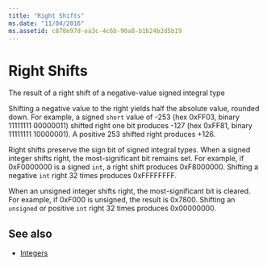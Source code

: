```yaml
---
title: "Right Shifts"
ms.date: "11/04/2016"
ms.assetid: c878e97d-ea3c-4c6b-90a8-b1b24b2d5b19
---
```

# Right Shifts

The result of a right shift of a negative-value signed integral type

Shifting a negative value to the right yields half the absolute value, rounded down. For example, a signed `short` value of -253 (hex 0xFF03, binary 11111111 00000011) shifted right one bit produces -127 (hex 0xFF81, binary 11111111 10000001). A positive 253 shifted right produces +126.

Right shifts preserve the sign bit of signed integral types. When a signed integer shifts right, the most-significant bit remains set. For example, if 0xF0000000 is a signed `int`, a right shift produces 0xF8000000. Shifting a negative `int` right 32 times produces 0xFFFFFFFF.

When an unsigned integer shifts right, the most-significant bit is cleared. For example, if 0xF000 is unsigned, the result is 0x7800. Shifting an `unsigned` or positive `int` right 32 times produces 0x00000000.

## See also

- [Integers](../c-language/integers.md)
